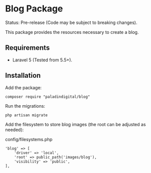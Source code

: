 # Blog Package

Status: Pre-release (Code may be subject to breaking changes).

This package provides the resources necessary to create a blog.

## Requirements

 - Laravel 5 (Tested from 5.5+).

## Installation

Add the package:

    composer require "paladindigital/blog"

Run the migrations:

    php artisan migrate

Add the filesystem to store blog images (the root can be adjusted as needed):

config/filesystems.php

    'blog' => [
        'driver' => 'local',
        'root' => public_path('images/blog'),
        'visibility' => 'public',
    ],
